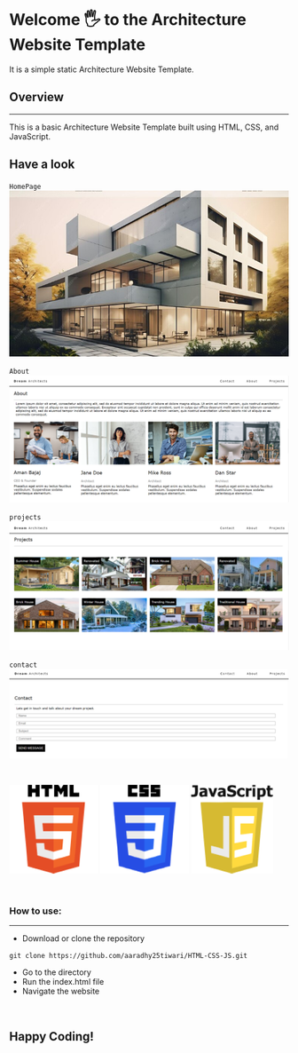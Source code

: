 # Welcome 🖐 to the Architecture Website Template
It is a simple static Architecture Website Template.

## Overview
------------

This is a basic Architecture Website Template built using HTML, CSS, and JavaScript.


## Have a look 
`HomePage`
![HomePage](images/homepage.jpg)

`About`
![HomePage](images/about.png)

`projects`
![HomePage](images/projects.png)

`contact`
![HomePage](images/contact.png)

<br>

![HTML](images/HTML5.png)
![CSS](images/CSS.png)
![JS](images/JavaScript.png)

<br>

### How to use:

---

- Download or clone the repository

```
git clone https://github.com/aaradhy25tiwari/HTML-CSS-JS.git
```

- Go to the directory
- Run the index.html file
- Navigate the website

<br>

## Happy Coding!